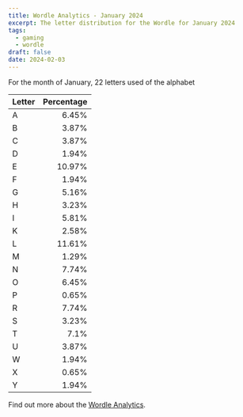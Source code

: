 ```yaml
---
title: Wordle Analytics - January 2024
excerpt: The letter distribution for the Wordle for January 2024
tags: 
  - gaming
  - wordle
draft: false
date: 2024-02-03
---
```


For the month of January, 22 letters used of the alphabet

| Letter | Percentage |
| :--- | ---:|
| A | 6.45% |
| B | 3.87% |
| C | 3.87% |
| D | 1.94% |
| E | 10.97% |
| F | 1.94% |
| G | 5.16% |
| H | 3.23% |
| I | 5.81% |
| K | 2.58% |
| L | 11.61% |
| M | 1.29% |
| N | 7.74% |
| O | 6.45% |
| P | 0.65% |
| R | 7.74% |
| S | 3.23% |
| T | 7.1% |
| U | 3.87% |
| W | 1.94% |
| X | 0.65% |
| Y | 1.94% |

Find out more about the [Wordle Analytics](/blog/wordle-analytics/).
